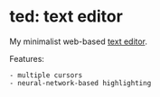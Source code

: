 # ted: text editor

My minimalist web-based [text editor](https://kipre.github.io/ted/).


Features:
    
    - multiple cursors
    - neural-network-based highlighting


